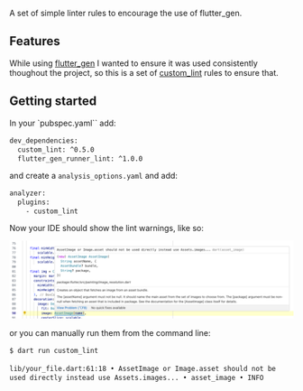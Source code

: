A set of simple linter rules to encourage the use of flutter_gen.

## Features

While using [flutter_gen](https://pub.dev/packages/flutter_gen) I wanted to ensure it was used consistently thoughout the project, so this is a set of [custom_lint](https://pub.dev/packages/custom_lint) rules to ensure that.

## Getting started

In your `pubspec.yaml`` add:

```
dev_dependencies:
  custom_lint: ^0.5.0
  flutter_gen_runner_lint: ^1.0.0
```

and create a `analysis_options.yaml` and add:

```
analyzer:
  plugins:
    - custom_lint
```

Now your IDE should show the lint warnings, like so:

![Screenshot of VS Code showing a lint warning](screenshot.png)

or you can manually run them from the command line:

```shell
$ dart run custom_lint

lib/your_file.dart:61:18 • AssetImage or Image.asset should not be used directly instead use Assets.images... • asset_image • INFO
```
